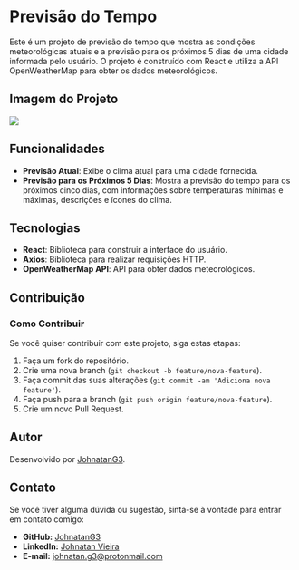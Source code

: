 # Previsão do Tempo

Este é um projeto de previsão do tempo que mostra as condições meteorológicas atuais e a previsão para os próximos 5 dias de uma cidade informada pelo usuário. O projeto é construído com React e utiliza a API OpenWeatherMap para obter os dados meteorológicos.

## Imagem do Projeto

![](https://i.ibb.co/6g3dSF1/Sem-t-tulo.png)

## Funcionalidades

- **Previsão Atual**: Exibe o clima atual para uma cidade fornecida.
- **Previsão para os Próximos 5 Dias**: Mostra a previsão do tempo para os próximos cinco dias, com informações sobre temperaturas mínimas e máximas, descrições e ícones do clima.

## Tecnologias

- **React**: Biblioteca para construir a interface do usuário.
- **Axios**: Biblioteca para realizar requisições HTTP.
- **OpenWeatherMap API**: API para obter dados meteorológicos.

## Contribuição

### Como Contribuir

Se você quiser contribuir com este projeto, siga estas etapas:

1. Faça um fork do repositório.
2. Crie uma nova branch (`git checkout -b feature/nova-feature`).
3. Faça commit das suas alterações (`git commit -am 'Adiciona nova feature'`).
4. Faça push para a branch (`git push origin feature/nova-feature`).
5. Crie um novo Pull Request.

## Autor

Desenvolvido por [JohnatanG3](https://github.com/JohnatanG3).

## Contato

Se você tiver alguma dúvida ou sugestão, sinta-se à vontade para entrar em contato comigo:

- **GitHub:** [JohnatanG3](https://github.com/JohnatanG3)
- **LinkedIn:** [Johnatan Vieira](https://www.linkedin.com/in/johnatan-vieira-a602542aa/)
- **E-mail:** johnatan.g3@protonmail.com
